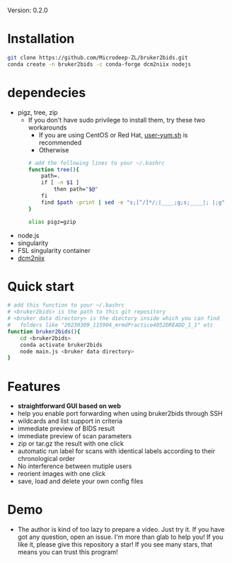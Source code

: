 Version: 0.2.0

# Installation
```sh
git clone https://github.com/Microdeep-ZL/bruker2bids.git
conda create -n bruker2bids -c conda-forge dcm2niix nodejs
```
# dependecies
- pigz, tree, zip
	- If you don't have sudo privilege to install them, try these two workarounds
		- If you are using CentOS or Red Hat, [user-yum.sh](https://gitlab.com/caroff/user-yum.sh) is recommended
		- Otherwise
		```sh
		# add the following lines to your ~/.bashrc
		function tree(){
		    path=.
		    if [ -n $1 ]
		        then path="$@"
		    fi
		    find $path -print | sed -e "s;[^/]*/;|____;g;s;____|; |;g"
		}

		alias pigz=gzip
		```
- node.js
- singularity
- FSL singularity container
- [dcm2niix](https://github.com/rordenlab/dcm2niix)
# Quick start
```sh
# add this function to your ~/.bashrc
# <bruker2bids> is the path to this git repository
# <bruker data directory> is the diectory inside which you can find
#   folders like "20230309_115904_mrmdPractice4052DREADD_1_1" etc
function bruker2bids(){
	cd <bruker2bids>
	conda activate bruker2bids
	node main.js <bruker data directory>
}
```
# Features
- **straightforward GUI based on web**
- help you enable port forwarding when using bruker2bids through SSH
- wildcards and list support in criteria
- immediate preview of BIDS result
- immediate preview of scan parameters
- zip or tar.gz the result with one click
- automatic run label for scans with identical labels according to their chronological order
- No interference between mutiple users
- reorient images with one click
- save, load and delete your own config files 
# Demo
- The author is kind of too lazy to prepare a video. Just try it. If you have got any question, open an issue. I'm more than glab to help you! If you like it, please give this repository a star! If you see many stars, that means you can trust this program!